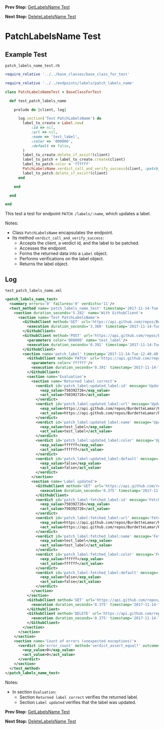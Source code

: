 <!--- GENERATED FILE, DO NOT EDIT --->
**Prev Stop:** [GetLabelsName Test](./GetLabelsName.md#getlabelsname-test)

**Next Stop:** [DeleteLabelsName Test](./DeleteLabelsName.md#deletelabelsname-test)


# PatchLabelsName Test

## Example Test

<code>patch_labels_name_test.rb</code>
```ruby
require_relative '../../base_classes/base_class_for_test'

require_relative '../../endpoints/labels/patch_labels_name'

class PatchLabelsNameTest < BaseClassForTest

  def test_patch_labels_name

    prelude do |client, log|

      log.section('Test PatchLabelsName') do
        label_to_create = Label.new(
            :id => nil,
            :url => nil,
            :name => 'test_label',
            :color => '000000',
            :default => false,
        )
        label_to_create.delete_if_exist?(client)
        label_to_patch = label_to_create.create(client)
        label_to_patch.color = 'ffffff'
        PatchLabelsName.verdict_call_and_verify_success(client, :patch_label, label_to_patch)
        label_to_patch.delete_if_exist?(client)
      end

    end

  end

end
```

This test a test for endpoint `PATCH /labels/:name`, which updates a label.

Notes:

- Class `PatchLabelsName` encapsulates the endpoint.
- Its method `verdict_call_and_verify_success`:
  - Accepts the client, a verdict id, and the label to be patched.
  - Accesses the endpoint.
  - Forms the returned data into a `Label` object.
  - Performs verifications on the label object.
  - Returns the label object.

## Log

<code>test_patch_labels_name.xml</code>
```xml
<patch_labels_name_test>
  <summary errors='0' failures='0' verdicts='11'/>
  <test_method name='patch_labels_name_test' timestamp='2017-11-14-Tue-12.40.44.703'>
    <section duration_seconds='5.282' name='With GithubClient'>
      <section name='Test PatchLabelsName'>
        <GithubClient method='GET' url='https://api.github.com/repos/BurdetteLamar/RubyTest/labels/test_label'>
          <execution duration_seconds='3.360' timestamp='2017-11-14-Tue-12.40.44.718'/>
        </GithubClient>
        <GithubClient method='POST' url='https://api.github.com/repos/BurdetteLamar/RubyTest/labels'>
          <parameters color='000000' name='test_label'/>
          <execution duration_seconds='0.391' timestamp='2017-11-14-Tue-12.40.48.078'/>
        </GithubClient>
        <section name='patch_label' timestamp='2017-11-14-Tue-12.40.48.468'>
          <GithubClient method='PATCH' url='https://api.github.com/repos/BurdetteLamar/RubyTest/labels/test_label'>
            <parameters color='ffffff'/>
            <execution duration_seconds='0.391' timestamp='2017-11-14-Tue-12.40.48.468'/>
          </GithubClient>
          <section name='Evaluation'>
            <section name='Returned label correct'>
              <verdict id='patch_label:updated_label:id' message='Updated label correct' method='verdict_assert_equal?' outcome='passed' volatile='false'>
                <exp_value>750392726</exp_value>
                <act_value>750392726</act_value>
              </verdict>
              <verdict id='patch_label:updated_label:url' message='Updated label correct' method='verdict_assert_equal?' outcome='passed' volatile='false'>
                <exp_value>https://api.github.com/repos/BurdetteLamar/RubyTest/labels/test_label</exp_value>
                <act_value>https://api.github.com/repos/BurdetteLamar/RubyTest/labels/test_label</act_value>
              </verdict>
              <verdict id='patch_label:updated_label:name' message='Updated label correct' method='verdict_assert_equal?' outcome='passed' volatile='false'>
                <exp_value>test_label</exp_value>
                <act_value>test_label</act_value>
              </verdict>
              <verdict id='patch_label:updated_label:color' message='Updated label correct' method='verdict_assert_equal?' outcome='passed' volatile='false'>
                <exp_value>ffffff</exp_value>
                <act_value>ffffff</act_value>
              </verdict>
              <verdict id='patch_label:updated_label:default' message='Updated label correct' method='verdict_assert_equal?' outcome='passed' volatile='false'>
                <exp_value>false</exp_value>
                <act_value>false</act_value>
              </verdict>
            </section>
            <section name='Label updated'>
              <GithubClient method='GET' url='https://api.github.com/repos/BurdetteLamar/RubyTest/labels/test_label'>
                <execution duration_seconds='0.375' timestamp='2017-11-14-Tue-12.40.48.859'/>
              </GithubClient>
              <verdict id='patch_label:fetched_label:id' message='Fetched label correct' method='verdict_assert_equal?' outcome='passed' volatile='false'>
                <exp_value>750392726</exp_value>
                <act_value>750392726</act_value>
              </verdict>
              <verdict id='patch_label:fetched_label:url' message='Fetched label correct' method='verdict_assert_equal?' outcome='passed' volatile='false'>
                <exp_value>https://api.github.com/repos/BurdetteLamar/RubyTest/labels/test_label</exp_value>
                <act_value>https://api.github.com/repos/BurdetteLamar/RubyTest/labels/test_label</act_value>
              </verdict>
              <verdict id='patch_label:fetched_label:name' message='Fetched label correct' method='verdict_assert_equal?' outcome='passed' volatile='false'>
                <exp_value>test_label</exp_value>
                <act_value>test_label</act_value>
              </verdict>
              <verdict id='patch_label:fetched_label:color' message='Fetched label correct' method='verdict_assert_equal?' outcome='passed' volatile='false'>
                <exp_value>ffffff</exp_value>
                <act_value>ffffff</act_value>
              </verdict>
              <verdict id='patch_label:fetched_label:default' message='Fetched label correct' method='verdict_assert_equal?' outcome='passed' volatile='false'>
                <exp_value>false</exp_value>
                <act_value>false</act_value>
              </verdict>
            </section>
          </section>
          <GithubClient method='GET' url='https://api.github.com/repos/BurdetteLamar/RubyTest/labels/test_label'>
            <execution duration_seconds='0.375' timestamp='2017-11-14-Tue-12.40.49.234'/>
          </GithubClient>
          <GithubClient method='DELETE' url='https://api.github.com/repos/BurdetteLamar/RubyTest/labels/test_label'>
            <execution duration_seconds='0.375' timestamp='2017-11-14-Tue-12.40.49.609'/>
          </GithubClient>
        </section>
      </section>
    </section>
    <section name='Count of errors (unexpected exceptions)'>
      <verdict id='error_count' method='verdict_assert_equal?' outcome='passed' volatile='true'>
        <exp_value>0</exp_value>
        <act_value>0</act_value>
      </verdict>
    </section>
  </test_method>
</patch_labels_name_test>
```

Notes:

- In section `Evaluation`:
  - Section `Returned label correct` verifies the returned label.
  - Section `Label updated` verifies that the label was updated.

**Prev Stop:** [GetLabelsName Test](./GetLabelsName.md#getlabelsname-test)

**Next Stop:** [DeleteLabelsName Test](./DeleteLabelsName.md#deletelabelsname-test)


